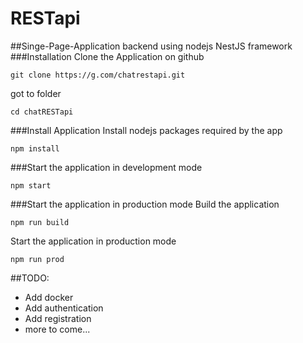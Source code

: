 # RESTapi
##Singe-Page-Application backend using nodejs NestJS framework
###Installation
Clone the Application on github
```
git clone https://g.com/chatrestapi.git
```

got to folder
```
cd chatRESTapi
```

###Install Application
Install nodejs packages required by the app
```
npm install
```

###Start the application in development mode
```
npm start
```
###Start the application in production mode
Build the application
```
npm run build
```

Start the application in production mode
```
npm run prod
```

##TODO:
<ul>
  <li>Add docker</li>
  <li>Add authentication</li>
  <li>Add registration</li>
  <li>more to come...</li>
</ul>


